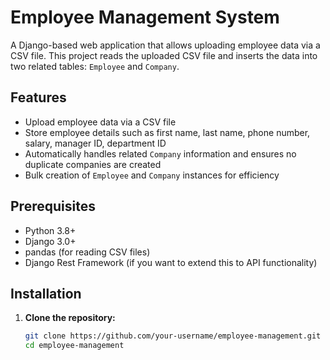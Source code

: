 # Employee Management System

A Django-based web application that allows uploading employee data via a CSV file. This project reads the uploaded CSV file and inserts the data into two related tables: `Employee` and `Company`.

## Features

- Upload employee data via a CSV file
- Store employee details such as first name, last name, phone number, salary, manager ID, department ID
- Automatically handles related `Company` information and ensures no duplicate companies are created
- Bulk creation of `Employee` and `Company` instances for efficiency

## Prerequisites

- Python 3.8+
- Django 3.0+
- pandas (for reading CSV files)
- Django Rest Framework (if you want to extend this to API functionality)

## Installation

1. **Clone the repository:**

   ```bash
   git clone https://github.com/your-username/employee-management.git
   cd employee-management
